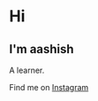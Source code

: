 # Hi
## I'm aashish
A learner.

Find me on [Instagram](https://instagram.com/aashishh.69 "Instagram")
